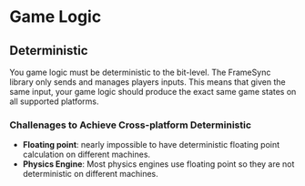 # **Game Logic**

## **Deterministic**
You game logic must be deterministic to the bit-level. The FrameSync library only sends and manages players inputs. This means that given the same input, your game logic should produce the exact same game states on all supported platforms.

### **Challenages to Achieve Cross-platform Deterministic**
- **Floating point**: nearly impossible to have deterministic floating point calculation on different machines. 
- **Physics Engine**: Most physics engines use floating point so they are not deterministic on different machines.